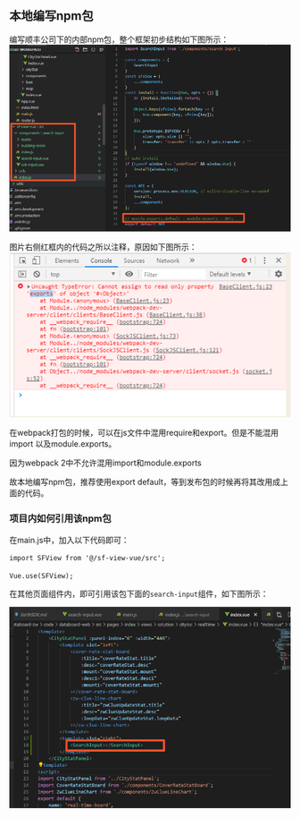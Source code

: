 ## 本地编写npm包
编写顺丰公司下的内部npm包，整个框架初步结构如下图所示：
![架构](./2020/12/img/npm_0.png)

图片右侧红框内的代码之所以注释，原因如下图所示：
![原因](./2020/12/img/npm_1.png)

在webpack打包的时候，可以在js文件中混用require和export。但是不能混用import 以及module.exports。

因为webpack 2中不允许混用import和module.exports

故本地编写npm包，推荐使用export default，等到发布包的时候再将其改用成上面的代码。

### 项目内如何引用该npm包
在main.js中，加入以下代码即可：
```
import SFView from '@/sf-view-vue/src';

Vue.use(SFView);
```
在其他页面组件内，即可引用该包下面的`search-input`组件，如下图所示：

![alt](./2020/12/img/npm_2.png)